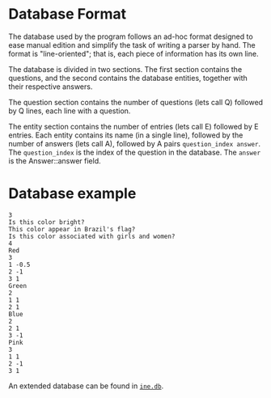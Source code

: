 Database Format
===============

The database used by the program follows an ad-hoc format designed to ease
manual edition and simplify the task of writing a parser by hand.
The format is "line-oriented"; that is, each piece of information
has its own line.

The database is divided in two sections.
The first section contains the questions,
and the second contains the database entities,
together with their respective answers.

The question section contains the number of questions
(lets call Q)
followed by Q lines, each line with a question.

The entity section contains the number of entries
(lets call E)
followed by E entries.
Each entity contains its name (in a single line),
followed by the number of answers
(lets call A),
followed by A pairs `question_index answer`.
The `question_index` is the index of the question in the database.
The `answer` is the Answer::answer field.


Database example
================

    3
    Is this color bright?
    This color appear in Brazil's flag?
    Is this color associated with girls and women?
    4
    Red
    3
    1 -0.5
    2 -1
    3 1
    Green
    2
    1 1
    2 1
    Blue
    2
    2 1
    3 -1
    Pink
    3
    1 1
    2 -1
    3 1

An extended database can be found in [`ine.db`](ine.db).

